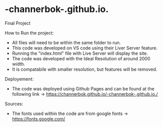 # -channerbok-.github.io.
Final Project

How to Run the project:
- All files will need to be within the same folder to run.
- This code was developed on VS code using their Liver Server feature.
- Running the "index.html" file with Live Server will display the site.
- The code was developed with the Ideal Resolution of around 2000 width.
- It is compatabile with smaller resolution, but features will be removed.


Deployement:
- The code was deployed using Github Pages and can be found at the following link -> https://channerbok.github.io/-channerbok-.github.io./

Sources:
- The fonts used within the code are from google fonts -> https://fonts.google.com/
